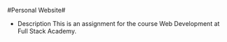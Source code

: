 #Personal Website#

- Description
This is an assignment for the course Web Development at Full Stack Academy.